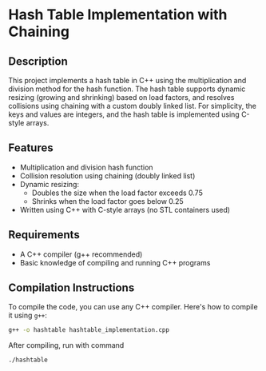 # Hash Table Implementation with Chaining

## Description
This project implements a hash table in C++ using the multiplication and division method for the hash function. The hash table supports dynamic resizing (growing and shrinking) based on load factors, and resolves collisions using chaining with a custom doubly linked list. For simplicity, the keys and values are integers, and the hash table is implemented using C-style arrays.

## Features
- Multiplication and division hash function
- Collision resolution using chaining (doubly linked list)
- Dynamic resizing: 
  - Doubles the size when the load factor exceeds 0.75
  - Shrinks when the load factor goes below 0.25
- Written using C++ with C-style arrays (no STL containers used)
  
## Requirements
- A C++ compiler (g++ recommended)
- Basic knowledge of compiling and running C++ programs

## Compilation Instructions
To compile the code, you can use any C++ compiler. Here's how to compile it using `g++`:

```bash
g++ -o hashtable hashtable_implementation.cpp
```
After compiling, run with command 
```bash
./hashtable
```
